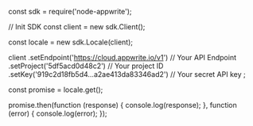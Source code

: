 const sdk = require('node-appwrite');

// Init SDK
const client = new sdk.Client();

const locale = new sdk.Locale(client);

client
    .setEndpoint('https://cloud.appwrite.io/v1') // Your API Endpoint
    .setProject('5df5acd0d48c2') // Your project ID
    .setKey('919c2d18fb5d4...a2ae413da83346ad2') // Your secret API key
;

const promise = locale.get();

promise.then(function (response) {
    console.log(response);
}, function (error) {
    console.log(error);
});